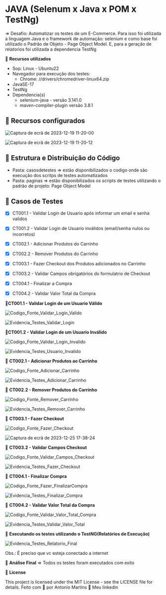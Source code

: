 # JAVA (Selenum x Java x POM x TestNg)

=> Desafio: Automatizar os testes de um E-Commerce. Para isso foi utilizada a linguagem Java e o framework de automação: selenium e como base foi utilizado o Padrão de Objeto - Page Object Model. E, para a geração de relatorios foi utilizada a dependencia TestNg

🚀 **Recursos utilizados**
- Sop: Linux - Ubuntu22
- Navegador para execução dos testes:
    - Chrome: //drivers/chromedriver-linux64.zip
- JavaSE-17
- TestNg
- Dependencia(s)
   - selenium-java - versão 3.141.0
   - maven-compiler-plugin versão 3.8.1
## 🔖 Recursos configurados
![Captura de ecrã de 2023-12-19 11-20-00](https://github.com/antoniogmartins/Interfaces/assets/35534493/07f89c8d-e880-41c9-b9de-61c67c49a18b)

![Captura de ecrã de 2023-12-19 11-20-12](https://github.com/antoniogmartins/Interfaces/assets/35534493/1c5cbdd8-df28-4022-b232-891cc6b40987)

## 🔖 Estrutura e Distribuição do Código
- Pasta: casosdetestes => estão disponibilizados o codigo onde são execução dos scritps de testes automatizados
- Pasta: paginas => estão disponibilizados os scripts de testes utilizando o padrão de projeto: Page Object Model

## 🔖 Casos de Testes
- [X] CT001.1 - Validar Login de Usuario após informar um email e senha validos
- [X] CT001.2 - Validar Login de Usuario inválidos (email/senha nulos ou incorretos)
- [X] CT002.1 - Adicionar Produtos do Carrinho
- [X] CT002.2 - Remover Produtos do Carrinho
- [X] CT003.1 - Fazer Checkout dos Produtos adicionados no Carrinho
- [X] CT003.2 - Validar Campos obrigatórios do formulatrio de Checkout
- [X] CT004.1 - Finalizar a Compra
- [X] CT004.2 - Validar Valor Total da Compra


🚀**CT001.1 - Validar Login de um Usuario Válido**

![Codigo_Fonte_Validar_Login_Valido](https://github.com/antoniogmartins/Interfaces/assets/35534493/e5c3083a-a67d-4462-bee9-ab32b57c5d6c)

![Evidencia_Testes_Validar_Login](https://github.com/antoniogmartins/Interfaces/assets/35534493/ddb150dd-5910-49e0-a7ff-afb129f66719)

🚀**CT001.2 - Validar Login de um Usuario Inválido**

![Codigo_Fonte_Validar_Login_Invalido](https://github.com/antoniogmartins/Interfaces/assets/35534493/cfeca5ae-0e9b-4f3e-ad1a-b7a54b184398)

![Evidencia_Testes_Usuario_Invalido](https://github.com/antoniogmartins/Interfaces/assets/35534493/0a4a0083-b211-48d8-967f-5e8e7eb1127a)

🚀 **CT002.1 - Adicionar Produtos ao Carrinho**

![Codigo_Fonte_Adicionar_Carrinho](https://github.com/antoniogmartins/Interfaces/assets/35534493/27dfe5fb-f6a6-42bf-849b-b8fe8085c188)

![Evidencia_Testes_Adicionar_Carrinho](https://github.com/antoniogmartins/Interfaces/assets/35534493/c81eae87-7b70-4b1d-8815-4cbd623058c2)

🚀 **CT002.2 - Remover Produtos do Carrinho**

![Codigo_Fonte_Remover_Carrinho](https://github.com/antoniogmartins/Interfaces/assets/35534493/1419ddc4-6259-460f-bd75-003c4727bc69)

![Evidencia_Testes_Remover_Carrinho](https://github.com/antoniogmartins/Interfaces/assets/35534493/a0d27cb0-4869-404b-a669-963924aa2747)

🚀 **CT003.1 - Fazer Checkout**

![Codigo_Fonte_Fazer_Checkout](https://github.com/antoniogmartins/Interfaces/assets/35534493/13d0df0d-dbf3-4800-bb5f-ecda4721f0f4)

![Captura de ecrã de 2023-12-25 17-38-24](https://github.com/antoniogmartins/Interfaces/assets/35534493/46987c45-8686-4cf5-bac5-412e0c15aae8)

🚀 **CT003.2 - Validar Campos Checkout**

![Codigo_Fonte_Validar_Campos_Checkout](https://github.com/antoniogmartins/Interfaces/assets/35534493/5897f428-fd32-4a37-a963-91ba6c22566b)

![Evidencia_Testes_Fazer_Checkout](https://github.com/antoniogmartins/Interfaces/assets/35534493/022166f9-bd2d-4b6d-83ff-a00eb62707d8)

🚀 **CT004.1 - Finalizar Compra**

![Codigo_Fonte_Fazer_FinalizarCompra](https://github.com/antoniogmartins/Interfaces/assets/35534493/d4da5d75-8b91-46d7-878d-008d99d8c301)

![Evidencia_Testes_Finalizar_Compra](https://github.com/antoniogmartins/Interfaces/assets/35534493/b870330d-8fca-4ea8-898a-0f7ade37ea56)


🚀 **CT004.2 - Validar Valor Total da Compra**

![Codigo_Fonte_Validar_Valor_Total_Compra](https://github.com/antoniogmartins/Interfaces/assets/35534493/46b93d78-9921-48c5-b95b-4052822742a5)

![Evidencia_Testes_Validar_Valor_Total](https://github.com/antoniogmartins/Interfaces/assets/35534493/b5540dd9-0740-4a4a-b976-a2d3aa27af85)


🚀 **Executando os testes utilizando o TestNG(Relatórios de Execução)**

![Evidencia_Testes_Relatorio_Final](https://github.com/antoniogmartins/Interfaces/assets/35534493/be6b05e7-698b-4cbc-ad1c-375a3566ec1b)

Obs.: É preciso que vc esteja conectado a internet

🚀 **Análise Final**
=> Todos os testes foram executados com exito

📝 **License**

This project is licensed under the MIT License - see the LICENSE file for details.
Feito com 💜  por Antonio Martins 👋   Meu linkedin


